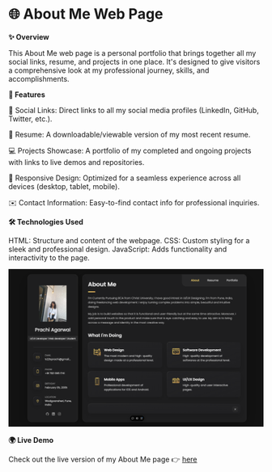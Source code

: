 # 🌐 About Me Web Page

**✨ Overview**

This About Me web page is a personal portfolio that brings together all my social links, resume, and projects in one place. It's designed to give visitors a comprehensive look at my professional journey, skills, and accomplishments.

**🚀 Features**

🔗 Social Links: Direct links to all my social media profiles (LinkedIn, GitHub, Twitter, etc.).

📄 Resume: A downloadable/viewable version of my most recent resume.

💻 Projects Showcase: A portfolio of my completed and ongoing projects with links to live demos and repositories.

📱 Responsive Design: Optimized for a seamless experience across all devices (desktop, tablet, mobile).

✉️ Contact Information: Easy-to-find contact info for professional inquiries.

**🛠️ Technologies Used**

HTML: Structure and content of the webpage.
CSS: Custom styling for a sleek and professional design.
JavaScript: Adds functionality and interactivity to the page.

![About](https://github.com/5225prachi/About/blob/main/About.png)

**🌍 Live Demo**

Check out the live version of my About Me page 👉 [here](https://about-m9ag.vercel.app/)
